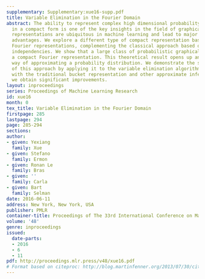 ```yaml
---
supplementary: Supplementary:xue16-supp.pdf
title: Variable Elimination in the Fourier Domain
abstract: The ability to represent complex high dimensional probability distributions
  in a compact form is one of the key insights in the field of graphical models. Factored
  representations are ubiquitous in machine learning and lead to major computational
  advantages. We explore a different type of compact representation based on discrete
  Fourier representations, complementing the classical approach based on conditional
  independencies. We show that a large class of probabilistic graphical models have
  a compact Fourier representation. This theoretical result opens up an entirely new
  way of approximating a probability distribution. We demonstrate the significance
  of this approach by applying it to the variable elimination algorithm. Compared
  with the traditional bucket representation and other approximate inference algorithms,
  we obtain significant improvements.
layout: inproceedings
series: Proceedings of Machine Learning Research
id: xue16
month: 0
tex_title: Variable Elimination in the Fourier Domain
firstpage: 285
lastpage: 294
page: 285-294
sections: 
author:
- given: Yexiang
  family: Xue
- given: Stefano
  family: Ermon
- given: Ronan Le
  family: Bras
- given: ''
  family: Carla
- given: Bart
  family: Selman
date: 2016-06-11
address: New York, New York, USA
publisher: PMLR
container-title: Proceedings of The 33rd International Conference on Machine Learning
volume: '48'
genre: inproceedings
issued:
  date-parts:
  - 2016
  - 6
  - 11
pdf: http://proceedings.mlr.press/v48/xue16.pdf
# Format based on citeproc: http://blog.martinfenner.org/2013/07/30/citeproc-yaml-for-bibliographies/
---
```


